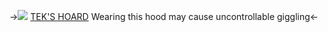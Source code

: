 ->[![](https://mikejima.crd.co/assets/images/gallery44/3568a7a2_original.png?v=2c0d9589)](https://www.deviantart.com/rozeselene/art/Pixel-F2U-Plant-Cat-OLD-810494351)
[TEK'S HOARD](https://rentry.co/toontowners)
Wearing this hood may cause uncontrollable giggling<-